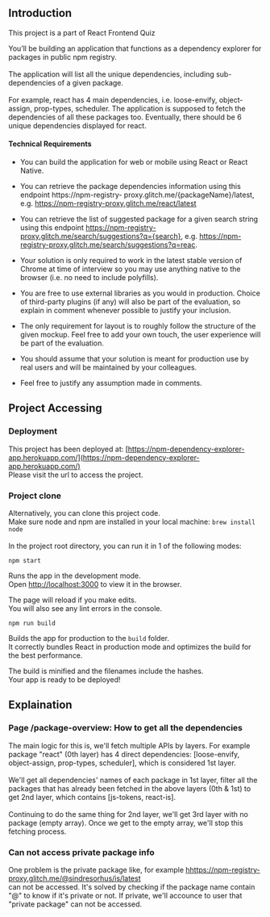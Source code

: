 ## Introduction

This project is a part of React Frontend Quiz

You’ll be building an application that functions as a dependency explorer for packages in public npm registry. 
<br><br>
The application will list all the unique dependencies, including sub-dependencies of a given package.
<br><br>
For example, react has 4 main dependencies, i.e. loose-envify, object-assign, prop-types,
scheduler. The application is supposed to fetch the dependencies of all these packages too. Eventually, there
should be 6 unique dependencies displayed for react.

#### Technical Requirements
- You can build the application for web or mobile using React or React Native.

- You can retrieve the package dependencies information using this endpoint https://npm-registry-
proxy.glitch.me/{packageName}/latest, e.g. https://npm-registry-proxy.glitch.me/react/latest

- You can retrieve the list of suggested package for a given search string using this endpoint
https://npm-registry-proxy.glitch.me/search/suggestions?q={search}, e.g.
https://npm-registry-proxy.glitch.me/search/suggestions?q=reac.

- Your solution is only required to work in the latest stable version of Chrome at time of interview so you may
use anything native to the browser (i.e. no need to include polyfills).

- You are free to use external libraries as you would in production. Choice of third-party plugins (if any) will also be part of the evaluation, so explain in comment whenever possible to justify your inclusion.

- The only requirement for layout is to roughly follow the structure of the given mockup. Feel free to add your
own touch, the user experience will be part of the evaluation.

- You should assume that your solution is meant for production use by real users and will be maintained by
your colleagues.

- Feel free to justify any assumption made in comments.


## Project Accessing

### Deployment

This project has been deployed at: [https://npm-dependency-explorer-app.herokuapp.com/](https://npm-dependency-explorer-app.herokuapp.com/) <br>
Please visit the url to access the project.

### Project clone
Alternatively, you can clone this project code. <br>
Make sure node and npm are installed in your local machine: `brew install node` <br><br>
In the project root directory, you can run it in 1 of the following modes: <br>

`npm start`

Runs the app in the development mode.<br>
Open [http://localhost:3000](http://localhost:3000) to view it in the browser.

The page will reload if you make edits.<br>
You will also see any lint errors in the console.

`npm run build`

Builds the app for production to the `build` folder.<br>
It correctly bundles React in production mode and optimizes the build for the best performance.

The build is minified and the filenames include the hashes.<br>
Your app is ready to be deployed!


## Explaination

### Page /package-overview: How to get all the dependencies
The main logic for this is, we'll fetch multiple APIs by layers. For example package "react" (0th layer) has 4 direct dependencies: [loose-envify, object-assign, prop-types, scheduler], which is considered 1st layer.
<br><br> 
We'll get all dependencies' names of each package in 1st layer, filter all the packages that has already been fetched in the above layers (0th & 1st) to get 2nd layer, which contains [js-tokens, react-is].
<br><br>
Continuing to do the same thing for 2nd layer, we'll get 3rd layer with no package (empty array). Once we get to the empty array, we'll stop this fetching process.

### Can not access private package info
One problem is the private package like, for example [hhttps://npm-registry-proxy.glitch.me/@sindresorhus/is/latest](https://npm-registry-proxy.glitch.me/@sindresorhus/is/latest) <br>
can not be accessed. It's solved by checking if the package name contain "@" to know if it's private or not. If private, we'll accounce to user that "private package" can not be accessed.
